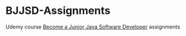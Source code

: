 # BJJSD-Assignments
Udemy course [Become a Junior Java Software Developer](https://www.udemy.com/course/become-a-junior-java-software-developer) assignments
